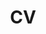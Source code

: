 ---
layout: cv
permalink: /cv/
title: CV
nav: true
nav_order: 5
cv_pdf: 
description: 
toc:
  sidebar: left
---